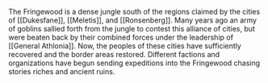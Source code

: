 The Fringewood is a dense jungle south of the regions claimed by the cities of [[Dukesfane]], [[Meletis]], and [[Ronsenberg]]. Many years ago an army of goblins sallied forth from the jungle to contest this alliance of cities, but were beaten back by their combined forces under the leadership of [[General Athlonia]]. Now, the peoples of these cities have sufficiently recovered and the border areas restored. Different factions and organizations have begun sending expeditions into the Fringewood chasing stories riches and ancient ruins. 